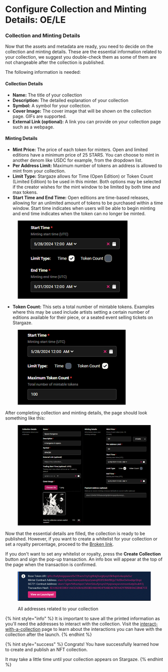 # Configure Collection and Minting Details: OE/LE

### Collection and Minting Details

Now that the assets and metadata are ready, you need to decide on the collection and minting details. These are the essential information related to your collection, we suggest you double-check them as some of them are not changeable after the collection is published.

The following information is needed:

#### Collection Details

* **Name:** The title of your collection
* **Description:** The detailed explanation of your collection
* **Symbol:** A symbol for your collection.
* **Cover Image:** The cover image that will be shown on the collection page. GIFs are supported.
* **External Link (optional):** A link you can provide on your collection page such as a webpage.



#### Minting Details

* **Mint Price:** The price of each token for minters. Open and limited editions have a minimum price of 25 STARS. You can choose to mint in another denom like USDC for example, from the dropdown list.
* **Per Address Limit:** Maximum number of tokens an address is allowed to mint from your collection.
* **Limit Type:** Stargaze allows for Time (Open Edition) or Token Count (Limited Edition) to be used in this minter. Both options may be selected if the creator wishes for the mint window to be limited by both time and max tokens.
* **Start Time and End Time:** Open editions are time-based releases, allowing for an unlimited amount of tokens to be purchased within a time window. Start time indicates when users will be able to begin minting and end time indicates when the token can no longer be minted.

<figure><img src="../../../../.gitbook/assets/image (31).png" alt=""><figcaption></figcaption></figure>

* **Token Count:** This sets a total number of mintable tokens. Examples where this may be used include artists setting a certain number of editions available for their piece, or a seated event selling tickets on Stargaze.

<figure><img src="../../../../.gitbook/assets/image (30).png" alt=""><figcaption></figcaption></figure>

After completing collection and minting details, the page should look something like this:

<figure><img src="../../../../.gitbook/assets/image (29).png" alt=""><figcaption></figcaption></figure>

Now that the essential details are filled, the collection is ready to be published. However, if you want to create a whitelist for your collection or set a royalty percentage, proceed to the [Broken link](broken-reference "mention").

If you don't want to set any whitelist or royalty, press the **Create Collection** button and sign the pop-up transaction. An info box will appear at the top of the page when the transaction is confirmed.

<figure><img src="../../../../.gitbook/assets/image (8).png" alt=""><figcaption><p>All addresses related to your collection</p></figcaption></figure>

{% hint style="info" %}
It is important to save all the printed information as you'll need the addresses to interact with the collection. Visit the [interact-with-a-collection](../../interact-with-a-collection/ "mention") page to learn about the interactions you can have with the collection after the launch.
{% endhint %}

{% hint style="success" %}
Congrats! You have successfully learned how to create and publish an NFT collection.

It may take a little time until your collection appears on Stargaze.
{% endhint %}
